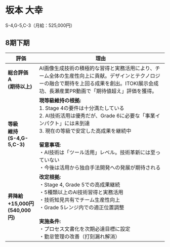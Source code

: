 # 坂本 大幸

S-4,G-5,C-3（月給：525,000円）

## 8期下期

| 評価 | 理由 |
|------|------|
| **総合評価**<br>**A**<br>**(期待以上)** | AI画像生成技術の積極的な習得と実務活用により、チーム全体の生産性向上に貢献。デザインとテクノロジーの融合で期待を上回る成果を創出。ITOKI展示会成功、長瀬産業PR動画で「期待値超え」評価を獲得。 |
| **等級**<br>**維持**<br>**(S-4,G-5,C-3)** | **現等級維持の根拠:**<br>1. Stage 4の要件は十分満たしている<br>2. AI技術活用は優秀だが、Grade 6に必要な「事業インパクト」には未到達<br>3. 現在の等級で安定した高成果を継続中<br><br>**留意事項:**<br>・AI技術は「ツール活用」レベル。技術革新には至っていない<br>・今後は活用から独自手法開発への発展が期待される |
| **昇降給**<br>**+15,000円**<br>**(540,000円)** | **改定根拠:**<br>・Stage 4, Grade 5での高成果継続<br>・5種類以上のAI技術習得と実務活用<br>・技術知見共有でチーム生産性向上<br>・Grade 5レンジ内での適正位置調整<br><br>**実施条件:**<br>・プロセス文書化を次期必達目標に設定<br>・勤怠管理の改善（打刻漏れ解消） |